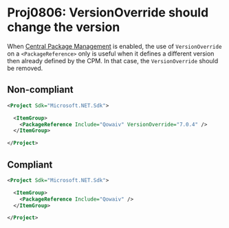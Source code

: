 # Proj0806: VersionOverride should change the version
When [Central Package Management](Proj0800.md) is enabled, the use of
`VersionOverride` on a `<PackageReference>` only is useful when it defines a
different version then already defined by the CPM. In that case, the
`VersionOverride` should be removed.

## Non-compliant
``` XML
<Project Sdk="Microsoft.NET.Sdk">

  <ItemGroup>
    <PackageReference Include="Qowaiv" VersionOverride="7.0.4" />
  </ItemGroup>

</Project>
```

## Compliant
``` XML
<Project Sdk="Microsoft.NET.Sdk">

  <ItemGroup>
    <PackageReference Include="Qowaiv" />
  </ItemGroup>

</Project>
```
